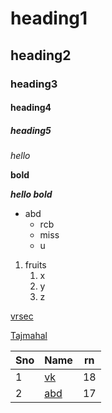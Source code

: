 # heading1
## heading2
### heading3
#### heading4
##### heading5
*hello*

**bold**

***hello bold***

* abd
  * rcb
  * miss
  * u  
1. fruits
    1. x
    2. y
    3. z

[vrsec](https://www.google.com/search?channel=fs&client=ubuntu&q=vrsec)
 
[Tajmahal](https://images.unsplash.com/photo-1564507592333-c60657eea523?ixlib=rb-1.2.1&ixid=MnwxMjA3fDB8MHxzZWFyY2h8Mnx8dGFqJTIwbWFoYWx8ZW58MHx8MHx8&w=1000&q=80)

Sno|Name|rn
--- | --- |---
1|[vk](https://cdn.dnaindia.com/sites/default/files/styles/full/public/2021/10/22/1002052-virat-kohli.jpg)|18
2|[abd](https://www.deccanherald.com/sites/dh/files/styles/article_detail/public/articleimages/2020/10/19/file7ch0bnh7ns8cbttbblt-903822-1603083203.jpg?itok=PLEdM_jT)|17

